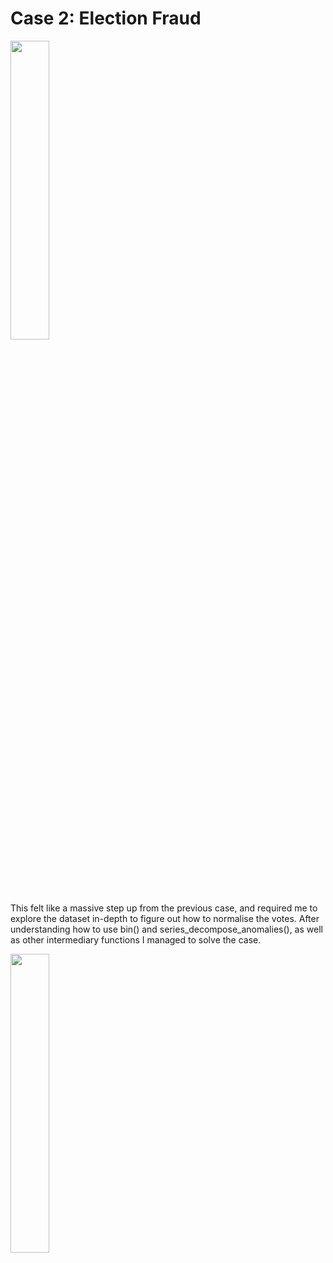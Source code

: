# Case 2: Election Fraud
<img src="https://detective.kusto.io/img/questions/02-syh7t.png" width=35% height=35%>

This felt like a massive step up from the previous case, and required me to explore the dataset in-depth to figure out how to normalise the votes. After understanding how to use bin() and series_decompose_anomalies(), as well as other intermediary functions I managed to solve the case. 

<img src="https://images.credly.com/size/680x680/images/ba8eb12f-2d57-4e9c-b1da-c395bd1d7fd3/image.png" width=35% height=35%>
